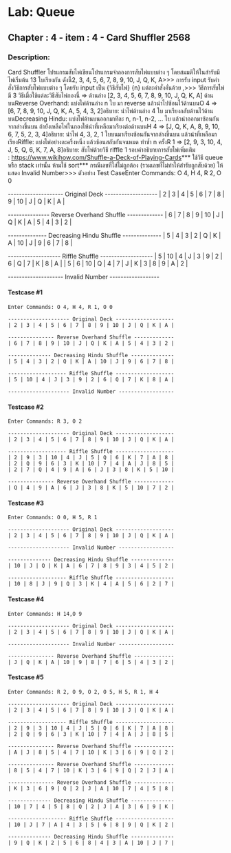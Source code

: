 # Lab: Queue
## Chapter : 4 - item : 4 - Card Shuffler 2568
### Description:

Card Shuffler โปรแกรมสับไพ่เขียนโปรแกรมจำลองการสับไพ่แบบต่าง ๆ โดยสมมติให้ในสำรับมีไพ่เริ่มต้น 13 ใบเรียงกัน ดังนี้2, 3, 4, 5, 6, 7, 8, 9, 10, J, Q, K, A>>> การรับ input รับคำสั่งวิธีการสับไพ่แบบต่าง ๆ โดยรับ input เป็น {วิธีสับไพ่} {n} แต่ละคำสั่งคั่นด้วย ,>>> วิธีการสับไพ่ มี 3 วิธีเมื่อใช้แต่ละวิธีสับไพ่กองนี้ => ด้านล่าง [2, 3, 4, 5, 6, 7, 8, 9, 10, J, Q, K, A] ด้านบนReverse Overhand: แบ่งไพ่ด้านล่าง n ใบ มา reverse แล้วนำไปซ้อนไว้ด้านบนO 4 => [6, 7, 8, 9, 10, J, Q, K, A, 5, 4, 3, 2]อธิบาย: นำไพ่ด้านล่าง 4 ใบ มาเรียงกลับด้านไว้ด้านบนDecreasing Hindu: แบ่งไพ่ด้านบนออกมาทีละ n, n-1, n-2, ... ใบ แล้วนำออกมาซ้อนกันจากล่างขึ้นบน ถ้ายังเหลือไพ่ในกองให้นำที่เหลือมาเรียงต่อด้านบนH 4 => [J, Q, K, A, 8, 9, 10, 6, 7, 5, 2, 3, 4]อธิบาย: นำไพ่ 4, 3, 2, 1 ใบบนมาเรียงซ้อนกันจากล่างขึ้นบน แล้วนำที่เหลือมาเรียงRiffle: แบ่งไพ่อย่างละครึ่งหนึ่ง แล้วซ้อนสลับกันจนหมด ทำซ้ำ n ครั้งR 1 => [2, 9, 3, 10, 4, J, 5, Q, 6, K, 7, A, 8]อธิบาย: สับไพ่ด้วยวิธี riffle 1 รอบคำอธิบายการสับไพ่เพิ่มเติม : https://www.wikihow.com/Shuffle-a-Deck-of-Playing-Cards*** ใช้วิธี queue หรือ stack เท่านั้น ห้ามใช้ sort*** กรณีเลขที่ใส่ไม่ถูกต้อง (รวมเลขที่ไม่ทำให้สำรับถูกสับด้วย) ให้แสดง Invalid Number>>> ตัวอย่าง Test CaseEnter Commands: O 4, H 4, R 2, O 0

-------------------- Original Deck -------------------
| 2 | 3 | 4 | 5 | 6 | 7 | 8 | 9 | 10 | J | Q | K | A |

--------------- Reverse Overhand Shuffle -------------
| 6 | 7 | 8 | 9 | 10 | J | Q | K | A | 5 | 4 | 3 | 2 |

-------------- Decreasing Hindu Shuffle --------------
| 5 | 4 | 3 | 2 | Q | K | A | 10 | J | 9 | 6 | 7 | 8 |

------------------- Riffle Shuffle -------------------
| 5 | 10 | 4 | J | 3 | 9 | 2 | 6 | Q | 7 | K | 8 | A |
| 5 | 6 | 10 | Q | 4 | 7 | J | K | 3 | 8 | 9 | A | 2 |

-------------------- Invalid Number ------------------

#### Testcase #1
```
Enter Commands: O 4, H 4, R 1, O 0

-------------------- Original Deck -------------------
| 2 | 3 | 4 | 5 | 6 | 7 | 8 | 9 | 10 | J | Q | K | A |

--------------- Reverse Overhand Shuffle -------------
| 6 | 7 | 8 | 9 | 10 | J | Q | K | A | 5 | 4 | 3 | 2 |

-------------- Decreasing Hindu Shuffle --------------
| 5 | 4 | 3 | 2 | Q | K | A | 10 | J | 9 | 6 | 7 | 8 |

------------------- Riffle Shuffle -------------------
| 5 | 10 | 4 | J | 3 | 9 | 2 | 6 | Q | 7 | K | 8 | A |

-------------------- Invalid Number ------------------

```
#### Testcase #2
```
Enter Commands: R 3, O 2

-------------------- Original Deck -------------------
| 2 | 3 | 4 | 5 | 6 | 7 | 8 | 9 | 10 | J | Q | K | A |

------------------- Riffle Shuffle -------------------
| 2 | 9 | 3 | 10 | 4 | J | 5 | Q | 6 | K | 7 | A | 8 |
| 2 | Q | 9 | 6 | 3 | K | 10 | 7 | 4 | A | J | 8 | 5 |
| 2 | 7 | Q | 4 | 9 | A | 6 | J | 3 | 8 | K | 5 | 10 |

--------------- Reverse Overhand Shuffle -------------
| Q | 4 | 9 | A | 6 | J | 3 | 8 | K | 5 | 10 | 7 | 2 |

```
#### Testcase #3
```
Enter Commands: O 0, H 5, R 1

-------------------- Original Deck -------------------
| 2 | 3 | 4 | 5 | 6 | 7 | 8 | 9 | 10 | J | Q | K | A |

-------------------- Invalid Number ------------------

-------------- Decreasing Hindu Shuffle --------------
| 10 | J | Q | K | A | 6 | 7 | 8 | 9 | 3 | 4 | 5 | 2 |

------------------- Riffle Shuffle -------------------
| 10 | 8 | J | 9 | Q | 3 | K | 4 | A | 5 | 6 | 2 | 7 |

```
#### Testcase #4
```
Enter Commands: H 14,O 9

-------------------- Original Deck -------------------
| 2 | 3 | 4 | 5 | 6 | 7 | 8 | 9 | 10 | J | Q | K | A |

-------------------- Invalid Number ------------------

--------------- Reverse Overhand Shuffle -------------
| J | Q | K | A | 10 | 9 | 8 | 7 | 6 | 5 | 4 | 3 | 2 |

```
#### Testcase #5
```
Enter Commands: R 2, O 9, O 2, O 5, H 5, R 1, H 4

-------------------- Original Deck -------------------
| 2 | 3 | 4 | 5 | 6 | 7 | 8 | 9 | 10 | J | Q | K | A |

------------------- Riffle Shuffle -------------------
| 2 | 9 | 3 | 10 | 4 | J | 5 | Q | 6 | K | 7 | A | 8 |
| 2 | Q | 9 | 6 | 3 | K | 10 | 7 | 4 | A | J | 8 | 5 |

--------------- Reverse Overhand Shuffle -------------
| A | J | 8 | 5 | 4 | 7 | 10 | K | 3 | 6 | 9 | Q | 2 |

--------------- Reverse Overhand Shuffle -------------
| 8 | 5 | 4 | 7 | 10 | K | 3 | 6 | 9 | Q | 2 | J | A |

--------------- Reverse Overhand Shuffle -------------
| K | 3 | 6 | 9 | Q | 2 | J | A | 10 | 7 | 4 | 5 | 8 |

-------------- Decreasing Hindu Shuffle --------------
| 10 | 7 | 4 | 5 | 8 | Q | 2 | J | A | 3 | 6 | 9 | K |

------------------- Riffle Shuffle -------------------
| 10 | J | 7 | A | 4 | 3 | 5 | 6 | 8 | 9 | Q | K | 2 |

-------------- Decreasing Hindu Shuffle --------------
| 9 | Q | K | 2 | 5 | 6 | 8 | 4 | 3 | A | 10 | J | 7 |

```